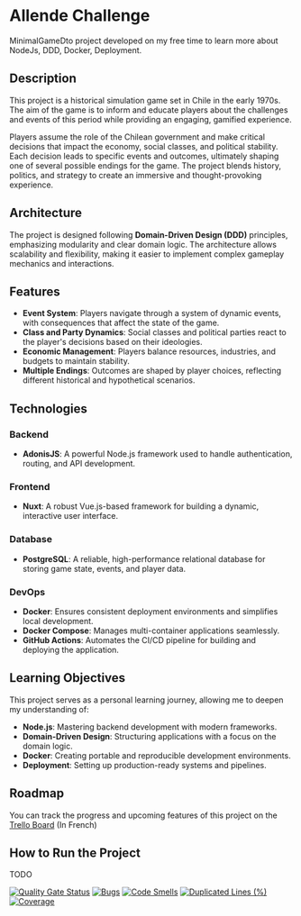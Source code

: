 # Allende Challenge

MinimalGameDto project developed on my free time to learn more about NodeJs, DDD, Docker, Deployment.

## Description

This project is a historical simulation game set in Chile in the early 1970s. The aim of the game is to inform and educate players about the challenges and events of this period while providing an engaging, gamified experience.

Players assume the role of the Chilean government and make critical decisions that impact the economy, social classes, and political stability. Each decision leads to specific events and outcomes, ultimately shaping one of several possible endings for the game. The project blends history, politics, and strategy to create an immersive and thought-provoking experience.

## Architecture

The project is designed following **Domain-Driven Design (DDD)** principles, emphasizing modularity and clear domain logic. The architecture allows scalability and flexibility, making it easier to implement complex gameplay mechanics and interactions.

## Features

- **Event System**: Players navigate through a system of dynamic events, with consequences that affect the state of the game.
- **Class and Party Dynamics**: Social classes and political parties react to the player's decisions based on their ideologies.
- **Economic Management**: Players balance resources, industries, and budgets to maintain stability.
- **Multiple Endings**: Outcomes are shaped by player choices, reflecting different historical and hypothetical scenarios.

## Technologies

### Backend
- **AdonisJS**: A powerful Node.js framework used to handle authentication, routing, and API development.

### Frontend
- **Nuxt**: A robust Vue.js-based framework for building a dynamic, interactive user interface.

### Database
- **PostgreSQL**: A reliable, high-performance relational database for storing game state, events, and player data.

### DevOps
- **Docker**: Ensures consistent deployment environments and simplifies local development.
- **Docker Compose**: Manages multi-container applications seamlessly.
- **GitHub Actions**: Automates the CI/CD pipeline for building and deploying the application.

## Learning Objectives
This project serves as a personal learning journey, allowing me to deepen my understanding of:
- **Node.js**: Mastering backend development with modern frameworks.
- **Domain-Driven Design**: Structuring applications with a focus on the domain logic.
- **Docker**: Creating portable and reproducible development environments.
- **Deployment**: Setting up production-ready systems and pipelines.

## Roadmap
You can track the progress and upcoming features of this project on the [Trello Board](https://trello.com/b/yeDvZUYI/allende-challenge-v2) (In French)

## How to Run the Project
TODO

[![Quality Gate Status](https://sonarcloud.io/api/project_badges/measure?project=NathanFouere_allende-challenge-v2&metric=alert_status&token=da295f277cd5d131c11ab2d5705fb52c7f38c414)](https://sonarcloud.io/summary/new_code?id=NathanFouere_allende-challenge-v2)
[![Bugs](https://sonarcloud.io/api/project_badges/measure?project=NathanFouere_allende-challenge-v2&metric=bugs&token=da295f277cd5d131c11ab2d5705fb52c7f38c414)](https://sonarcloud.io/summary/new_code?id=NathanFouere_allende-challenge-v2)
[![Code Smells](https://sonarcloud.io/api/project_badges/measure?project=NathanFouere_allende-challenge-v2&metric=code_smells&token=da295f277cd5d131c11ab2d5705fb52c7f38c414)](https://sonarcloud.io/summary/new_code?id=NathanFouere_allende-challenge-v2)
[![Duplicated Lines (%)](https://sonarcloud.io/api/project_badges/measure?project=NathanFouere_allende-challenge-v2&metric=duplicated_lines_density&token=da295f277cd5d131c11ab2d5705fb52c7f38c414)](https://sonarcloud.io/summary/new_code?id=NathanFouere_allende-challenge-v2)
[![Coverage](https://sonarcloud.io/api/project_badges/measure?project=NathanFouere_allende-challenge-v2&metric=coverage&token=da295f277cd5d131c11ab2d5705fb52c7f38c414)](https://sonarcloud.io/summary/new_code?id=NathanFouere_allende-challenge-v2)
